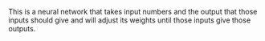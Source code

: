 This is a neural network that takes input numbers and the output that those inputs should give and will adjust its weights until those inputs give those outputs.
